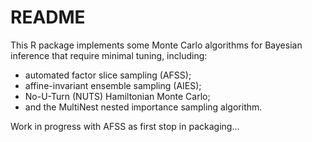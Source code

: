 # README #

This R package implements some Monte Carlo algorithms for Bayesian inference that require minimal tuning, including: 

* automated factor slice sampling (AFSS); 
* affine-invariant ensemble sampling (AIES); 
* No-U-Turn (NUTS) Hamiltonian Monte Carlo; 
* and the MultiNest nested importance sampling algorithm.

Work in progress with AFSS as first stop in packaging...